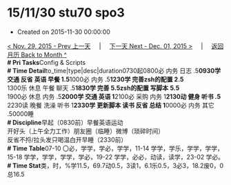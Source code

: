 # 15/11/30 stu70 spo3

* Created on 2015-11-30 00:00:00

[&lt; Nov. 29, 2015 - Prev 上一天](d29.md)     \|     [下一天 Next - Dec. 01, 2015 &gt;](../12/d01.md)     \|     [返回月历 Back to Month ^](index.md)   
**\# Pri Tasks**Config & Scripts  
**\# Time Detail**to\_time\|type\|desc\|duration0730起0800必 内务 日志 .5**0930学 交通 反省 英语 早餐 1.5**1000必 内务 .5**1230学 完善zsh的配置 2.5**  
1300乐 休息 午餐 聊天 .5**1830学 完善 5.5zsh的配置 写脚本** **5.5**  
1900必 休息 内务 .5**2000学 交通 英语 1**2100必 采购 内务 1**2130动 健身 听书 .5**  
2230读 晚餐 洗澡 听书 1**2330学 更新脚本 读书 反省 总结 1**0000必 内务 其它 .50000睡  
**\# Discipline**早起（0830前）早餐英语运动  
开好头（上午全力工作）朋友圈（临睡）微博（琐碎时间）  
反省不捋/拉头发只喝温白开早睡（2330前）  
**\# Time Table**07-10 〇必，学学，学必，学学，11-14 学学，学乐，学学，学学，15-18 学学，学学，学学，学必，19-22 学学，必必，动读，读学，23-02 学必。  
**\# Time Stat**类，时，%学11.5，69.7动0.5，3读1，6.1乐0.5，3必3，18.2废0，0总16.5

